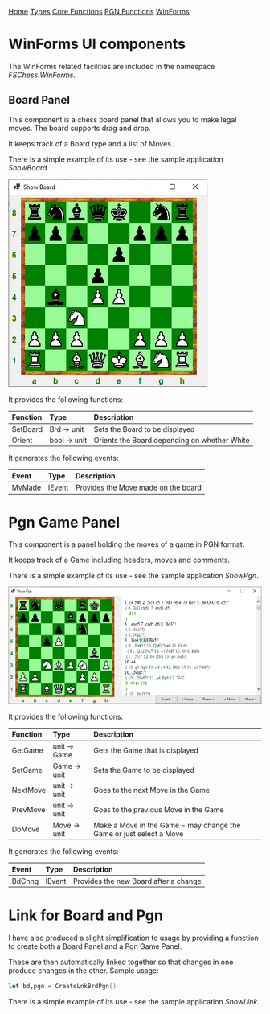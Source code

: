
[Home](https://pbbwfc.github.io/FsChessPgn)  [Types](https://pbbwfc.github.io/FsChessPgn/Types)  [Core Functions](https://pbbwfc.github.io/FsChessPgn/Core)  [PGN Functions](https://pbbwfc.github.io/FsChessPgn/Pgn)  [WinForms](https://pbbwfc.github.io/FsChessPgn/winforms)

# WinForms UI components

The WinForms related facilities are included in the namespace _FSChess.WinForms_. 

## Board Panel

This component is a chess board panel that allows you to make legal moves. The board supports drag and drop.

It keeps track of a Board type and a list of Moves.

There is a simple example of its use - see the sample application _ShowBoard_.

![showboard](showboard.png)

It provides the following functions:

| Function        | Type                            | Description                                                                         |
|:----------------|:--------------------------------|:------------------------------------------------------------------------------------|
| SetBoard        | Brd -> unit                     | Sets the Board to be displayed                                                      |
| Orient          | bool -> unit                    | Orients the Board depending on whether White                                        |

It generates the following events:

| Event           | Type                            | Description                                                                         |
|:----------------|:--------------------------------|:------------------------------------------------------------------------------------|
| MvMade          | IEvent<Move>                    | Provides the Move made on the board                                                 |



# Pgn Game Panel

This component is a panel holding the moves of a game in PGN format.

It keeps track of a Game including headers, moves and comments.

There is a simple example of its use - see the sample application _ShowPgn_.

![showpgn](showpgn.png)

It provides the following functions:

| Function        | Type                            | Description                                                                         |
|:----------------|:--------------------------------|:------------------------------------------------------------------------------------|
| GetGame         | unit -> Game                    | Gets the Game that is displayed                                                     |
| SetGame         | Game -> unit                    | Sets the Game to be displayed                                                       |
| NextMove        | unit -> unit                    | Goes to the next Move in the Game                                                   |
| PrevMove        | unit -> unit                    | Goes to the previous Move in the Game                                               |
| DoMove          | Move -> unit                    | Make a Move in the Game - may change the Game or just select a Move                 |

It generates the following events:

| Event           | Type                            | Description                                                                         |
|:----------------|:--------------------------------|:------------------------------------------------------------------------------------|
| BdChng          | IEvent<Brd>                     | Provides the new Board after a change                                               |

# Link for Board and Pgn

I have also produced a slight simplification to usage by providing a function to create both a Board Panel and a Pgn Game Panel.

These are then automatically linked together so that changes in one produce changes in the other. Sample usage:

```fsharp
let bd,pgn = CreateLnkBrdPgn()
```

There is a simple example of its use - see the sample application _ShowLink_.